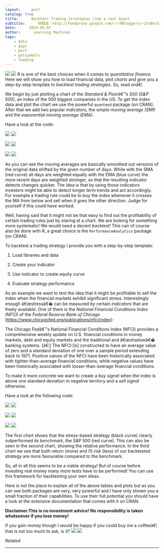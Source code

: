 ```yaml
---
layout:     post
catalog: true
title:      Backtest Trading Strategies like a real Quant
subtitle:      转载自：http://feedproxy.google.com/~r/RBloggers/~3/oBxc9Szm1eY/
date:      2019-05-07
author:      Learning Machines
tags:
    - data
    - gspc
    - perf
    - getsymbols
    - loading
---
```











![](https://i1.wp.com/blog.ephorie.de/wp-content/uploads/2019/05/course-1015601_1280-e1557125283546-300x250.jpg?resize=300%2C250)
![](https://i1.wp.com/blog.ephorie.de/wp-content/uploads/2019/05/course-1015601_1280-e1557125283546-300x250.jpg?resize=300%2C250)
R is one of the best choices when it comes to *quantitative finance*. Here we will show you how to load financial data, plot *charts* and give you a step-by-step template to *backtest trading strategies*. So, read onâ€¦

We begin by just plotting a chart of the *Standard & Poorâ€™s 500 (S&P 500)*, an index of the 500 biggest companies in the US. To get the index data and plot the chart we use the powerful `quantmod` package (on CRAN). After that we add two popular *indicators*, the *simple moving average (SMI)* and the *exponential moving average (EMA)*.

Have a look at the code:

![](https://i0.wp.com/blog.ephorie.de/wp-content/uploads/2019/05/getrich1.png?w=450)
![](https://i0.wp.com/blog.ephorie.de/wp-content/uploads/2019/05/getrich1.png?w=450)


![](https://i1.wp.com/blog.ephorie.de/wp-content/uploads/2019/05/getrich2.png?w=450)
![](https://i1.wp.com/blog.ephorie.de/wp-content/uploads/2019/05/getrich2.png?w=450)


![](https://i1.wp.com/blog.ephorie.de/wp-content/uploads/2019/05/getrich3.png?w=450)
![](https://i1.wp.com/blog.ephorie.de/wp-content/uploads/2019/05/getrich3.png?w=450)


As you can see the moving averages are basically smoothed out versions of the original data shifted by the given number of days. While with the SMA (red curve) all days are weighted equally with the EMA (blue curve) the more recent days are weighted stronger, so that the resulting indicator detects changes quicker. The idea is that by using those indicators investors might be able to detect longer term trends and act accordingly. For example a trading rule could be to buy the index whenever it crosses the MA from below and sell when it goes the other direction. Judge for yourself if this could have worked.

Well, having said that it might not be that easy to find out the profitability of certain trading rules just by staring at a chart. We are looking for something more systematic! We would need a decent *backtest*! This can of course also be done with R, a great choice is the `PerformanceAnalytics` package (on CRAN).

To backtest a trading strategy I provide you with a step-by-step template:

1. Load libraries and data

1. Create your indicator

1. Use indicator to create equity curve

1. Evaluate strategy performance


As an example we want to test the idea that it might be profitable to sell the index when the financial markets exhibit significant stress. Interestingly enough â€œstressâ€� can be measured by certain *indicators* that are freely available. One of them is the *National Financial Conditions Index (NFCI)* of the *Federal Reserve Bank of Chicago* (https://www.chicagofed.org/publications/nfci/index):

> 
The Chicago Fedâ€™s National Financial Conditions Index (NFCI) provides a comprehensive weekly update on U.S. financial conditions in money markets, debt and equity markets and the traditional and â€œshadowâ€� banking systems. [â€¦] The NFCI [is] constructed to have an average value of zero and a standard deviation of one over a sample period extending back to 1971. Positive values of the NFCI have been historically associated with tighter-than-average financial conditions, while negative values have been historically associated with looser-than-average financial conditions.


To make it more concrete we want to create a *buy signal* when the index is above one standard deviation in negative territory and a *sell signal* otherwise.

Have a look at the following code:

![](https://i2.wp.com/blog.ephorie.de/wp-content/uploads/2019/05/getrich4d-840x733.png?w=450)
![](https://i2.wp.com/blog.ephorie.de/wp-content/uploads/2019/05/getrich4d-840x733.png?w=450)


![](https://i2.wp.com/blog.ephorie.de/wp-content/uploads/2019/05/getrich5b-840x733.png?w=450)
![](https://i2.wp.com/blog.ephorie.de/wp-content/uploads/2019/05/getrich5b-840x733.png?w=450)


![](https://i0.wp.com/blog.ephorie.de/wp-content/uploads/2019/05/getrich6b-840x733.png?w=450)
![](https://i0.wp.com/blog.ephorie.de/wp-content/uploads/2019/05/getrich6b-840x733.png?w=450)


The first chart shows that the stress-based strategy (black curve) clearly outperformed its *benchmark*, the S&P 500 (red curve). This can also be seen in the second chart, showing the relative performance. In the third chart we see that both return (more) and (!) risk (less) of our backtested strategy are more favourable compared to the benchmark.

So, all in all this seems to be a viable strategy! But of course before investing real money many more tests have to be performed! You can use this framework for backtesting your own ideas.

Here is not the place to explain all of the above tables and plots but as you can see both packages are very, very powerful and I have only shown you a small fraction of their capabilities. To use their full potential you should have a look at the extensive documentation that comes with it on CRAN.

**Disclaimer:This is no investment advice! No responsibility is taken whatsoever if you lose money!**

If you gain money though I would be happy if you could buy me a coffeeâ€¦ that is not too much to ask, is it? ![](https://i1.wp.com/s.w.org/images/core/emoji/11.2.0/72x72/1f609.png?w=456&ssl=1)
![](https://i1.wp.com/s.w.org/images/core/emoji/11.2.0/72x72/1f609.png?w=456&ssl=1)



*Related*








---

